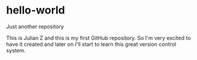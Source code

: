 hello-world
===========

Just another repository

This is Julian Z and this is my first GitHub repository. So I'm very excited to have it created and later on I'll start to learn this great version control system.
